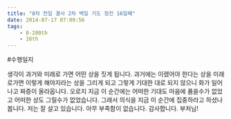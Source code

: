 ```yaml
---
title: "8차 천일 결사 2차 백일 기도 정진 16일째"
date: 2014-07-17 07:09:56
tags:
    - 8-200th
    - 16th
---
```


#수행일지

생각이 과거와 미래로 가면 어떤 상을 짓게 됩니다. 과거에는 이랬어야 한다는 상을 미래로가면 이렇게 해야지라는 상을 그리게 되고 그렇게 기대한 대로 되지 않으니 화가 일어나고 짜증이 올라옵니다. 오로지 지금 이 순간에는 어떠한 기대도 마음에 품을수가 없었고 어떠한 상도 그릴수가 없었습니다. 그래서 의식을 지금 이 순간에 집중하라고 하셨나 봅니다. 저는 잘 살고 있습니다. 아무 부족함이 없습니다. 감사합니다. 부처님!
